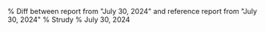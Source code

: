 % Diff between report from "July 30, 2024" and reference report from "July 30, 2024"
% Strudy
% July 30, 2024


